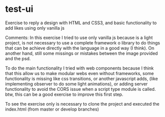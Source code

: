 # test-ui

Exercise to reply a design with HTML and CSS3, and basic functionality to add likes using only vanilla js

Comments:
In this exercise I tried to use only vanilla js because is a light project, is not necessary to use a complete framework o library to do things that can be achieve directly with the language in a good way (I think).
On another hand, still some missings or mistakes between the image provided and the psd.

To do the main functionality I tried with web components because I think that this allow us to make modular webs even without frameworks, some functionality is missing like css transitions, or another javascript adds, (like implementing observer to do some light animations), or adding server functionality to avoid the CORS issue when a script type module is called. btw, this can be a good exercise to improve this first step.

To see the exercise only is necessary to clone the project and executed the index.html (from master or develop branches)
